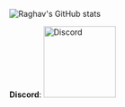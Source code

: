 
![Raghav's GitHub stats](https://github-readme-stats.vercel.app/api?username=akaraxxy&hide=contribs,issues&show_icons=true&theme=radical)

**Discord**: <a href="https://discord.com/users/543878863491432611/profile"> <img alt="Discord" src="https://www.freepnglogos.com/uploads/discord-logo-png/discord-logo-logodownload-download-logotipos-1.png" style="width:128px;height:128px;">



<!--
+ https://github.com/anuraghazra/github-readme-stats for creating stats cards like this!
-->
